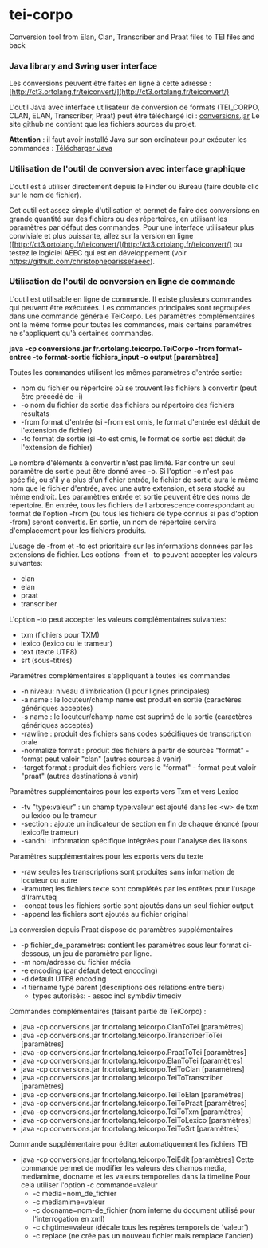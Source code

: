 # tei-corpo
Conversion tool from Elan, Clan, Transcriber and Praat files to TEI files and back

### Java library and Swing user interface

Les conversions peuvent être faites en ligne à cette adresse : [http://ct3.ortolang.fr/teiconvert/](http://ct3.ortolang.fr/teiconvert/)

L'outil Java avec interface utilisateur de conversion de formats (TEI_CORPO, CLAN, ELAN, Transcriber, Praat) peut être téléchargé ici :
[conversions.jar](http://ct3.ortolang.fr/tei-corpo/conversions.jar)
Le site github ne contient que les fichiers sources du projet.

__Attention__ : il faut avoir installé Java sur son ordinateur pour exécuter les commandes : [Télécharger Java](http://www.java.com/fr/)

### Utilisation de l'outil de conversion avec interface graphique
L'outil est à utiliser directement depuis le Finder ou Bureau (faire double clic sur le nom de fichier).

  Cet outil est assez simple d'utilisation et permet de faire des conversions en grande quantité sur des fichiers ou des répertoires, en utilisant les paramètres par défaut des commandes. Pour une interface utilisateur plus conviviale et plus puissante, allez sur la version en ligne ([http://ct3.ortolang.fr/teiconvert/](http://ct3.ortolang.fr/teiconvert/) ou testez le logiciel AEEC qui est en développement (voir https://github.com/christopheparisse/aeec).

### Utilisation de l'outil de conversion en ligne de commande
L'outil est utilisable en ligne de commande. Il existe plusieurs commandes qui peuvent être exécutées. Les commandes principales sont regroupées dans une commande générale TeiCorpo.
Les paramètres complémentaires ont la même forme pour toutes les commandes, mais certains paramètres ne s'appliquent qu'à certaines commandes.

__java -cp conversions.jar fr.ortolang.teicorpo.TeiCorpo -from format-entree -to format-sortie fichiers_input -o output [paramètres]__

Toutes les commandes utilisent les mêmes paramètres d'entrée sortie:
  * nom du fichier ou répertoire où se trouvent les fichiers à convertir (peut être précédé de -i)
  * -o nom du fichier de sortie des fichiers ou répertoire des fichiers résultats
  * -from format d'entrée (si -from est omis, le format d'entrée est déduit de l'extension de fichier)
  * -to format de sortie (si -to est omis, le format de sortie est déduit de l'extension de fichier)  

Le nombre d'éléments à convertir n'est pas limité. Par contre un seul paramètre de sortie peut être donné avec -o. Si l'option -o n'est pas spécifié, ou s'il y a plus d'un fichier entrée, le fichier de sortie aura le même nom que le fichier d'entrée, avec une autre extension, et sera stocké au même endroit.
Les paramètres entrée et sortie peuvent être des noms de répertoire.
En entrée, tous les fichiers de l'arborescence correspondant au format de l'option -from (ou tous les fichiers de type connus si pas d'option -from) seront convertis.
En sortie, un nom de répertoire servira d'emplacement pour les fichiers produits.

L'usage de -from et -to est prioritaire sur les informations données par les extensions de fichier.
Les options -from et -to peuvent accepter les valeurs suivantes:
  * clan
  * elan
  * praat
  * transcriber

L'option -to peut accepter les valeurs complémentaires suivantes:
  * txm (fichiers pour TXM)
  * lexico (lexico ou le trameur)
  * text (texte UTF8)
  * srt (sous-titres)

Paramètres complémentaires s'appliquant à toutes les commandes
  * -n niveau: niveau d'imbrication (1 pour lignes principales)
  * -a name : le locuteur/champ name est produit en sortie (caractères génériques acceptés)
  * -s name : le locuteur/champ name est suprimé de la sortie (caractères génériques acceptés)
  * -rawline : produit des fichiers sans codes spécifiques de transcription orale
  * -normalize format : produit des fichiers à partir de sources "format" - format peut valoir "clan" (autres sources à venir)
  * -target format : produit des fichiers vers le "format" - format peut valoir "praat" (autres destinations à venir)

Paramètres supplémentaires pour les exports vers Txm et vers Lexico
  * -tv "type:valeur" : un champ type:valeur est ajouté dans les &lt;w&gt; de txm ou lexico ou le trameur
  * -section : ajoute un indicateur de section en fin de chaque énoncé (pour lexico/le trameur)
  * -sandhi : information spécifique intégrées pour l'analyse des liaisons

Paramètres supplémentaires pour les exports vers du texte
  * -raw seules les transcriptions sont produites sans information de locuteur ou autre
  * -iramuteq les fichiers texte sont complétés par les entêtes pour l'usage d'Iramuteq
  * -concat tous les fichiers sortie sont ajoutés dans un seul fichier output
  * -append les fichiers sont ajoutés au fichier original

La conversion depuis Praat dispose de paramètres supplémentaires
  * -p fichier_de_paramètres: contient les paramètres sous leur format ci-dessous, un jeu de paramètre par ligne.
  * -m nom/adresse du fichier média
  * -e encoding (par défaut detect encoding)
  * -d default UTF8 encoding
  * -t tiername type parent (descriptions des relations entre tiers)
    * types autorisés: - assoc incl symbdiv timediv

Commandes complémentaires (faisant partie de TeiCorpo) :
  * java -cp conversions.jar fr.ortolang.teicorpo.ClanToTei [paramètres]
  * java -cp conversions.jar fr.ortolang.teicorpo.TranscriberToTei [paramètres]
  * java -cp conversions.jar fr.ortolang.teicorpo.PraatToTei [paramètres]
  * java -cp conversions.jar fr.ortolang.teicorpo.ElanToTei [paramètres]
  * java -cp conversions.jar fr.ortolang.teicorpo.TeiToClan [paramètres]
  * java -cp conversions.jar fr.ortolang.teicorpo.TeiToTranscriber [paramètres]
  * java -cp conversions.jar fr.ortolang.teicorpo.TeiToElan [paramètres]
  * java -cp conversions.jar fr.ortolang.teicorpo.TeiToPraat [paramètres]
  * java -cp conversions.jar fr.ortolang.teicorpo.TeiToTxm [paramètres]
  * java -cp conversions.jar fr.ortolang.teicorpo.TeiToLexico [paramètres]
  * java -cp conversions.jar fr.ortolang.teicorpo.TeiToSrt [paramètres]

Commande supplémentaire pour éditer automatiquement les fichiers TEI
  * java -cp conversions.jar fr.ortolang.teicorpo.TeiEdit [paramètres]
  Cette commande permet de modifier les valeurs des champs media, mediamime, docname et les valeurs temporelles dans la timeline
  Pour cela utiliser l'option -c commande=valeur
    * -c media=nom_de_fichier
    * -c mediamime=valeur
    * -c docname=nom-de_fichier (nom interne du document utilisé pour l'interrogation en xml)
    * -c chgtime=valeur (décale tous les repères temporels de 'valeur')
    * -c replace (ne crée pas un nouveau fichier mais remplace l'ancien)
